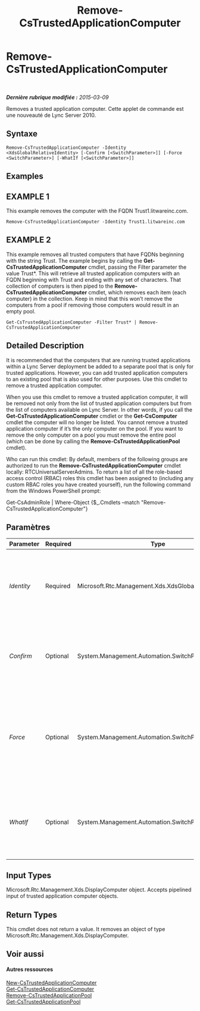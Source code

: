 ﻿---
title: Remove-CsTrustedApplicationComputer
TOCTitle: Remove-CsTrustedApplicationComputer
ms:assetid: c9c0604b-a94e-42b9-9db3-bc3dbe686e41
ms:mtpsurl: https://technet.microsoft.com/fr-fr/library/Gg398838(v=OCS.15)
ms:contentKeyID: 49298819
ms.date: 05/20/2016
mtps_version: v=OCS.15
ms.translationtype: HT
---

# Remove-CsTrustedApplicationComputer

 

_**Dernière rubrique modifiée :** 2015-03-09_

Removes a trusted application computer. Cette applet de commande est une nouveauté de Lync Server 2010.

## Syntaxe

    Remove-CsTrustedApplicationComputer -Identity <XdsGlobalRelativeIdentity> [-Confirm [<SwitchParameter>]] [-Force <SwitchParameter>] [-WhatIf [<SwitchParameter>]]

## Examples

## EXAMPLE 1

This example removes the computer with the FQDN Trust1.litwareinc.com.

    Remove-CsTrustedApplicationComputer -Identity Trust1.litwareinc.com

## EXAMPLE 2

This example removes all trusted computers that have FQDNs beginning with the string Trust. The example begins by calling the **Get-CsTrustedApplicationComputer** cmdlet, passing the Filter parameter the value Trust\*. This will retrieve all trusted application computers with an FQDN beginning with Trust and ending with any set of characters. That collection of computers is then piped to the **Remove-CsTrustedApplicationComputer** cmdlet, which removes each item (each computer) in the collection. Keep in mind that this won’t remove the computers from a pool if removing those computers would result in an empty pool.

    Get-CsTrustedApplicationComputer -Filter Trust* | Remove-CsTrustedApplicationComputer

## Detailed Description

It is recommended that the computers that are running trusted applications within a Lync Server deployment be added to a separate pool that is only for trusted applications. However, you can add trusted application computers to an existing pool that is also used for other purposes. Use this cmdlet to remove a trusted application computer.

When you use this cmdlet to remove a trusted application computer, it will be removed not only from the list of trusted application computers but from the list of computers available on Lync Server. In other words, if you call the **Get-CsTrustedApplicationComputer** cmdlet or the **Get-CsComputer** cmdlet the computer will no longer be listed. You cannot remove a trusted application computer if it’s the only computer on the pool. If you want to remove the only computer on a pool you must remove the entire pool (which can be done by calling the **Remove-CsTrustedApplicationPool** cmdlet).

Who can run this cmdlet: By default, members of the following groups are authorized to run the **Remove-CsTrustedApplicationComputer** cmdlet locally: RTCUniversalServerAdmins. To return a list of all the role-based access control (RBAC) roles this cmdlet has been assigned to (including any custom RBAC roles you have created yourself), run the following command from the Windows PowerShell prompt:

Get-CsAdminRole | Where-Object {$\_.Cmdlets –match "Remove-CsTrustedApplicationComputer"}

## Paramètres


<table>
<colgroup>
<col style="width: 25%" />
<col style="width: 25%" />
<col style="width: 25%" />
<col style="width: 25%" />
</colgroup>
<thead>
<tr class="header">
<th>Parameter</th>
<th>Required</th>
<th>Type</th>
<th>Description</th>
</tr>
</thead>
<tbody>
<tr class="odd">
<td><p><em>Identity</em></p></td>
<td><p>Required</p></td>
<td><p>Microsoft.Rtc.Management.Xds.XdsGlobalRelativeIdentity</p></td>
<td><p>The fully qualified domain name (FQDN) of the computer to remove.</p></td>
</tr>
<tr class="even">
<td><p><em>Confirm</em></p></td>
<td><p>Optional</p></td>
<td><p>System.Management.Automation.SwitchParameter</p></td>
<td><p>Vous demande confirmation avant d’exécuter la commande.</p></td>
</tr>
<tr class="odd">
<td><p><em>Force</em></p></td>
<td><p>Optional</p></td>
<td><p>System.Management.Automation.SwitchParameter</p></td>
<td><p>Suppresses any confirmation prompts that would otherwise be displayed before making changes.</p></td>
</tr>
<tr class="even">
<td><p><em>WhatIf</em></p></td>
<td><p>Optional</p></td>
<td><p>System.Management.Automation.SwitchParameter</p></td>
<td><p>Décrit ce qui se passe si vous exécutez la commande sans l’exécuter réellement.</p></td>
</tr>
</tbody>
</table>


## Input Types

Microsoft.Rtc.Management.Xds.DisplayComputer object. Accepts pipelined input of trusted application computer objects.

## Return Types

This cmdlet does not return a value. It removes an object of type Microsoft.Rtc.Management.Xds.DisplayComputer.

## Voir aussi

#### Autres ressources

[New-CsTrustedApplicationComputer](new-cstrustedapplicationcomputer.md)  
[Get-CsTrustedApplicationComputer](get-cstrustedapplicationcomputer.md)  
[Remove-CsTrustedApplicationPool](remove-cstrustedapplicationpool.md)  
[Get-CsTrustedApplicationPool](get-cstrustedapplicationpool.md)

